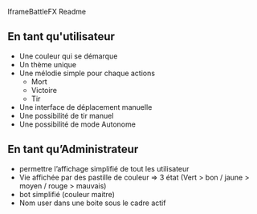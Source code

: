 IframeBattleFX Readme

## En tant qu'utilisateur ##

- Une couleur qui se démarque
- Un thème unique
- Une mélodie simple pour chaque actions
    - Mort
    - Victoire
    - Tir
- Une interface de déplacement manuelle
- Une possibilité de tir manuel
- Une possibilité de mode Autonome

## En tant qu’Administrateur ##

- permettre l’affichage simplifié de tout les utilisateur
- Vie affichée par des pastille de couleur => 3 état (Vert > bon  / jaune > moyen  / rouge > mauvais)
- bot simplifié (couleur maitre)
- Nom user dans une boite sous le cadre actif